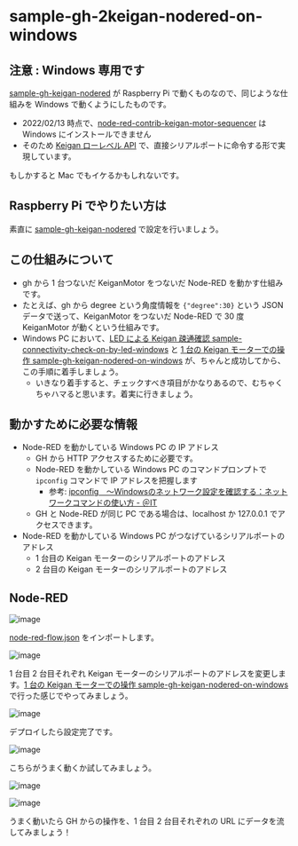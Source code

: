 # sample-gh-2keigan-nodered-on-windows

## 注意 : Windows 専用です

[sample-gh-keigan-nodered](../sample-gh-keigan-nodered/README.md) が Raspberry Pi で動くものなので、同じような仕組みを Windows で動くようにしたものです。

- 2022/02/13 時点で、[node-red-contrib-keigan-motor-sequencer](https://flows.nodered.org/node/node-red-contrib-keigan-motor-sequencer) は Windows にインストールできません
- そのため [Keigan ローレベル API](https://docs.keigan-motor.com/software_dev/lowapis/lowlevel_api_summary) で、直接シリアルポートに命令する形で実現しています。

もしかすると Mac でもイケるかもしれないです。

## Raspberry Pi でやりたい方は

素直に [sample-gh-keigan-nodered](../sample-gh-keigan-nodered/README.md) で設定を行いましょう。

## この仕組みについて

- gh から 1 台つないだ KeiganMotor をつないだ Node-RED を動かす仕組みです。
- たとえば、gh から degree という角度情報を `{"degree":30}` という JSON データで送って、KeiganMotor をつないだ Node-RED で 30 度 KeiganMotor が動くという仕組みです。
- Windows PC において、[LED による Keigan 疎通確認 sample-connectivity-check-on-by-led-windows](../sample-connectivity-check-on-by-led-windows/README.md) と [1 台の Keigan モーターでの操作 sample-gh-keigan-nodered-on-windows](../sample-gh-keigan-nodered-on-windows/README.md) が、ちゃんと成功してから、この手順に着手しましょう。
  - いきなり着手すると、チェックすべき項目がかなりあるので、むちゃくちゃハマると思います。着実に行きましょう。

## 動かすために必要な情報

- Node-RED を動かしている Windows PC の IP アドレス
  - GH から HTTP アクセスするために必要です。
  - Node-RED を動かしている Windows PC のコマンドプロンプトで `ipconfig` コマンドで IP アドレスを把握します
    - 参考: [ipconfig　～Windowsのネットワーク設定を確認する：ネットワークコマンドの使い方 - ＠IT](https://atmarkit.itmedia.co.jp/ait/articles/0109/29/news005.html)
  - GH と Node-RED が同じ PC である場合は、localhost か 127.0.0.1 でアクセスできます。
- Node-RED を動かしている Windows PC がつなげているシリアルポートのアドレス
  - 1 台目の Keigan モーターのシリアルポートのアドレス
  - 2 台目の Keigan モーターのシリアルポートのアドレス

## Node-RED

![image](https://i.gyazo.com/0eda1bf85cfa6221884d024da68a5317.png)

[node-red-flow.json](node-red-flow.json) をインポートします。

![image](https://i.gyazo.com/dc110b8f202d68dc2d43b879b9d13ef9.png)

1 台目 2 台目それぞれ Keigan モーターのシリアルポートのアドレスを変更します。[1 台の Keigan モーターでの操作 sample-gh-keigan-nodered-on-windows](../sample-gh-keigan-nodered-on-windows/README.md) で行った感じでやってみましょう。

![image](https://i.gyazo.com/b98fa4abca71ee00245921b4f770d94b.png)

デプロイしたら設定完了です。

![image](https://i.gyazo.com/9289b1228e6fee18a252e2e212a3d732.png)

こちらがうまく動くか試してみましょう。

![image](https://i.gyazo.com/91e669dfd149677915c932e6f19342f8.png)

![image](https://i.gyazo.com/e6c9d0bf925a831c65952218d99fe4f3.png)

うまく動いたら GH からの操作を、1 台目 2 台目それぞれの URL にデータを流してみましょう！